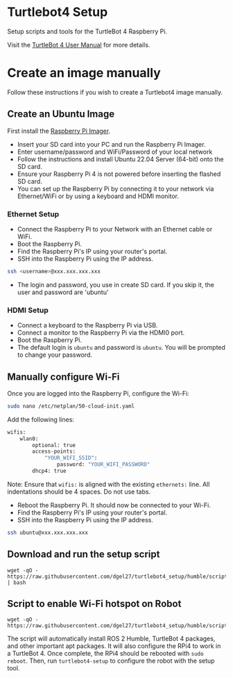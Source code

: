 # Turtlebot4 Setup

Setup scripts and tools for the TurtleBot 4 Raspberry Pi.

Visit the [TurtleBot 4 User Manual](https://turtlebot.github.io/turtlebot4-user-manual/software/turtlebot4_setup.html) for more details.

# Create an image manually

Follow these instructions if you wish to create a Turtlebot4 image manually.

## Create an Ubuntu Image

First install the [Raspberry Pi Imager](https://www.raspberrypi.com/software/).

- Insert your SD card into your PC and run the Raspberry Pi Imager.
- Enter username/password and WiFi/Password of your local network
- Follow the instructions and install Ubuntu 22.04 Server (64-bit) onto the SD card.
- Ensure your Raspberry Pi 4 is not powered before inserting the flashed SD card. 
- You can set up the Raspberry Pi by connecting it to your network via Ethernet/WiFi or by using a keyboard and HDMI monitor.

### Ethernet Setup

- Connect the Raspberry Pi to your Network with an Ethernet cable or WiFi.
- Boot the Raspberry Pi. 
- Find the Raspberry Pi's IP using your router's portal.
- SSH into the Raspberry Pi using the IP address.
```bash
ssh <username>@xxx.xxx.xxx.xxx
```
- The login and password, you use in create SD card. If you skip it, the user and password are 'ubuntu'

### HDMI Setup

- Connect a keyboard to the Raspberry Pi via USB.
- Connect a monitor to the Raspberry Pi via the HDMI0 port.
- Boot the Raspberry Pi.
- The default login is `ubuntu` and password is `ubuntu`. You will be prompted to change your password.

## Manually configure Wi-Fi

Once you are logged into the Raspberry Pi, configure the Wi-Fi:

```bash
sudo nano /etc/netplan/50-cloud-init.yaml
```
Add the following lines:
```bash
wifis:
    wlan0:
        optional: true
        access-points:
            "YOUR_WIFI_SSID":
                password: "YOUR_WIFI_PASSWORD"
        dhcp4: true
```
Note: Ensure that `wifis:` is aligned with the existing `ethernets:` line. All indentations should be 4 spaces. Do not use tabs.
- Reboot the Raspberry Pi. It should now be connected to your Wi-Fi.
- Find the Raspberry Pi's IP using your router's portal.
- SSH into the Raspberry Pi using the IP address.
```bash
ssh ubuntu@xxx.xxx.xxx.xxx
```

## Download and run the setup script

```
wget -qO - https://raw.githubusercontent.com/dgel27/turtlebot4_setup/humble/scripts/Robot_RPI_setup.sh | bash
```
## Script to enable Wi-Fi hotspot on Robot

```
wget -qO - https://raw.githubusercontent.com/dgel27/turtlebot4_setup/humble/scripts/RPi_hostAP_set.sh
```

The script will automatically install ROS 2 Humble, TurtleBot 4 packages, and other important apt packages. It will also configure the RPi4 to work in a TurtleBot 4. Once complete, the RPi4 should be rebooted with `sudo reboot`. Then, run `turtlebot4-setup` to configure the robot with the setup tool.
